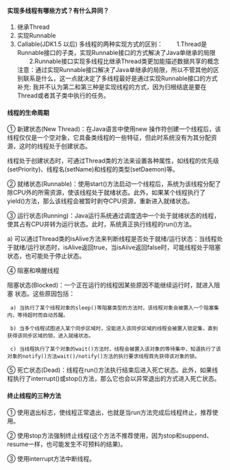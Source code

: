 #### 实现多线程有哪些方式？有什么异同？
1. 继承Thread
2. 实现Runnable
3. Callable(JDK1.5 以后)
多线程的两种实现方式的区别：
 　　1.Thread是Runnable接口的子类，实现Runnable接口的方式解决了Java单继承的局限
 　　2.Runnable接口实现多线程比继承Thread类更加能描述数据共享的概念
注意：通过实现Runnable接口解决了Java单继承的局限，所以不管其他的区别联系是什么，这一点就决定了多线程最好是通过实现Runnable接口的方式
补充: 我并不认为第二和第三种是实现线程的方式，因为归根结底是要在Thread或者其子类中执行的任务。

#### 线程的生命周期
① 新建状态(New Thread)：在Java语言中使用new 操作符创建一个线程后，该线程仅仅是一个空对象，它具备类线程的一些特征，但此时系统没有为其分配资源，这时的线程处于创建状态。

线程处于创建状态时，可通过Thread类的方法来设置各种属性，如线程的优先级(setPriority)、线程名(setName)和线程的类型(setDaemon)等。

② 就绪状态(Runnable)：使用start()方法启动一个线程后，系统为该线程分配了除CPU外的所需资源，使该线程处于就绪状态。此外，如果某个线程执行了yield()方法，那么该线程会被暂时剥夺CPU资源，重新进入就绪状态。

③ 运行状态(Running)：Java运行系统通过调度选中一个处于就绪状态的线程，使其占有CPU并转为运行状态。此时，系统真正执行线程的run()方法。

a)     可以通过Thread类的isAlive方法来判断线程是否处于就绪/运行状态：当线程处于就绪/运行状态时，isAlive返回true，当isAlive返回false时，可能线程处于阻塞状态，也可能处于停止状态。

④ 阻塞和唤醒线程

阻塞状态(Blocked)：一个正在运行的线程因某些原因不能继续运行时，就进入阻塞 状态。这些原因包括：

     a) 当执行了某个线程对象的sleep()等阻塞类型的方法时，该线程对象会被置入一个阻塞集内，等待超时而自动苏醒。

     b) 当多个线程试图进入某个同步区域时，没能进入该同步区域的线程会被置入锁定集，直到获得该同步区域的锁，进入就绪状态。

     c) 当线程执行了某个对象的wait()方法时，线程会被置入该对象的等待集中，知道执行了该对象的notify()方法wait()/notify()方法的执行要求线程首先获得该对象的锁。

⑤ 死亡状态(Dead)：线程在run()方法执行结束后进入死亡状态。此外，如果线程执行了interrupt()或stop()方法，那么它也会以异常退出的方式进入死亡状态。

#### 终止线程的三种方法

① 使用退出标志，使线程正常退出，也就是当run方法完成后线程终止，推荐使用。

② 使用stop方法强制终止线程(这个方法不推荐使用，因为stop和suppend、resume一样，也可能发生不可预料的结果)。

③ 使用interrupt方法中断线程。